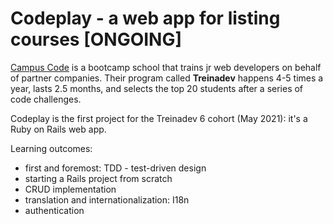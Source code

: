 # Codeplay - a web app for listing courses [ONGOING]

[Campus Code](https://campuscode.com.br/) is a bootcamp school that trains jr web developers on behalf of partner companies. Their program called **Treinadev** happens 4-5 times a year, lasts 2.5 months, and selects the top 20 students after a series of code challenges.

Codeplay is the first project for the Treinadev 6 cohort (May 2021): it's a Ruby on Rails web app.

Learning outcomes:
- first and foremost: TDD - test-driven design
- starting a Rails project from scratch
- CRUD implementation
- translation and internationalization: I18n
- authentication